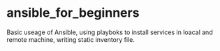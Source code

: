 # ansible_for_beginners
Basic useage of Ansible, using playboks to install services in loacal and remote machine, writing static inventory file.
